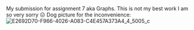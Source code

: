 My submission for assignment 7 aka Graphs. This is not my best work I am so very sorry 😖 
Dog picture for the inconvenience:
![E2692D70-F966-4026-A083-C4E457A373A4_4_5005_c](https://github.com/user-attachments/assets/42c7f903-b452-4666-8f71-5293c00b16c0)
